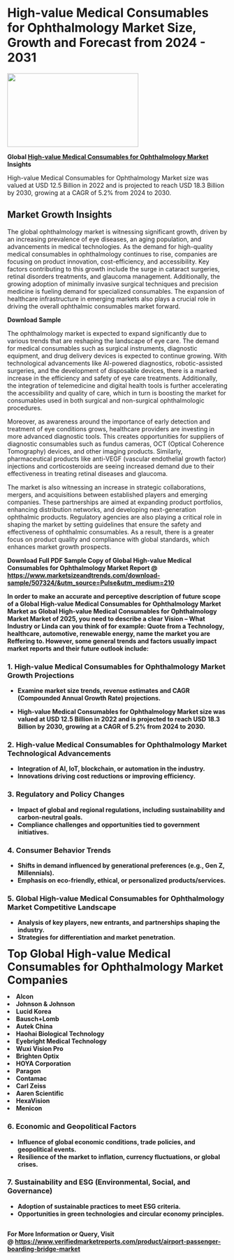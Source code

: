 <H1>High-value Medical Consumables for Ophthalmology Market Size, Growth and Forecast from 2024 - 2031</H1><img class="aligncenter size-medium wp-image-584254" src="https://thirdeyenews.in/wp-content/uploads/2024/09/Global-Market-Research-300x168.jpeg" alt="" width="300" height="168" /><p><strong>Global&nbsp;<a href="https://www.marketsizeandtrends.com/download-sample/507324/&amp;utm_source=Pulse&amp;utm_medium=210">High-value Medical Consumables for Ophthalmology Market</a> Insights</strong></p><p>High-value Medical Consumables for Ophthalmology Market size was valued at USD 12.5 Billion in 2022 and is projected to reach USD 18.3 Billion by 2030, growing at a CAGR of 5.2% from 2024 to 2030.</p><p><h2>Market Growth Insights</h2> <p>The global ophthalmology market is witnessing significant growth, driven by an increasing prevalence of eye diseases, an aging population, and advancements in medical technologies. As the demand for high-quality medical consumables in ophthalmology continues to rise, companies are focusing on product innovation, cost-efficiency, and accessibility. Key factors contributing to this growth include the surge in cataract surgeries, retinal disorders treatments, and glaucoma management. Additionally, the growing adoption of minimally invasive surgical techniques and precision medicine is fueling demand for specialized consumables. The expansion of healthcare infrastructure in emerging markets also plays a crucial role in driving the overall ophthalmic consumables market forward.</p> <p><strong>Download Sample</strong></p> <p>The ophthalmology market is expected to expand significantly due to various trends that are reshaping the landscape of eye care. The demand for medical consumables such as surgical instruments, diagnostic equipment, and drug delivery devices is expected to continue growing. With technological advancements like AI-powered diagnostics, robotic-assisted surgeries, and the development of disposable devices, there is a marked increase in the efficiency and safety of eye care treatments. Additionally, the integration of telemedicine and digital health tools is further accelerating the accessibility and quality of care, which in turn is boosting the market for consumables used in both surgical and non-surgical ophthalmologic procedures.</p> <p>Moreover, as awareness around the importance of early detection and treatment of eye conditions grows, healthcare providers are investing in more advanced diagnostic tools. This creates opportunities for suppliers of diagnostic consumables such as fundus cameras, OCT (Optical Coherence Tomography) devices, and other imaging products. Similarly, pharmaceutical products like anti-VEGF (vascular endothelial growth factor) injections and corticosteroids are seeing increased demand due to their effectiveness in treating retinal diseases and glaucoma.</p> <p>The market is also witnessing an increase in strategic collaborations, mergers, and acquisitions between established players and emerging companies. These partnerships are aimed at expanding product portfolios, enhancing distribution networks, and developing next-generation ophthalmic products. Regulatory agencies are also playing a critical role in shaping the market by setting guidelines that ensure the safety and effectiveness of ophthalmic consumables. As a result, there is a greater focus on product quality and compliance with global standards, which enhances market growth prospects.</p> <p><strong></p><p><span class=""><strong>Download Full PDF Sample Copy of Global High-value Medical Consumables for Ophthalmology Market Report</strong> @ <a href="https://www.marketsizeandtrends.com/download-sample/507324/&amp;utm_source=Pulse&amp;utm_medium=210" target="_blank">https://www.marketsizeandtrends.com/download-sample/507324/&amp;utm_source=Pulse&amp;utm_medium=210</a></span></p><p>In order to make an accurate and perceptive description of future scope of a Global&nbsp;High-value Medical Consumables for Ophthalmology Market Market as Global&nbsp;High-value Medical Consumables for Ophthalmology Market Market of 2025, you need to describe a clear Vision &ndash; What Industry or Linda can you think of for example: Quote from a Technology, healthcare, automotive, renewable energy, name the market you are Reffering to. However, some general trends and factors usually impact market reports and their future outlook include:</p><h3>1.&nbsp;<strong>High-value Medical Consumables for Ophthalmology Market Growth Projections</strong></h3><ul><li>Examine market size trends, revenue estimates and CAGR (Compounded Annual Growth Rate) projections.</li><li><p>High-value Medical Consumables for Ophthalmology Market size was valued at USD 12.5 Billion in 2022 and is projected to reach USD 18.3 Billion by 2030, growing at a CAGR of 5.2% from 2024 to 2030.</p></li></ul><h3>2.&nbsp;<strong>High-value Medical Consumables for Ophthalmology Market Technological Advancements</strong></h3><ul><li>Integration of AI, IoT, blockchain, or automation in the industry.</li><li>Innovations driving cost reductions or improving efficiency.</li></ul><h3>3.&nbsp;<strong>Regulatory and Policy Changes</strong></h3><ul><li>Impact of global and regional regulations, including sustainability and carbon-neutral goals.</li><li>Compliance challenges and opportunities tied to government initiatives.</li></ul><h3>4.&nbsp;<strong>Consumer Behavior Trends</strong></h3><ul><li>Shifts in demand influenced by generational preferences (e.g., Gen Z, Millennials).</li><li>Emphasis on eco-friendly, ethical, or personalized products/services.</li></ul><h3>5.&nbsp;<strong>Global High-value Medical Consumables for Ophthalmology Market Competitive Landscape</strong></h3><ul><li>Analysis of key players, new entrants, and partnerships shaping the industry.</li><li>Strategies for differentiation and market penetration.</li></ul><p data-pm-slice="1 1 []"><span style="color: inherit; font-family: inherit; font-size: 25px;">Top Global High-value Medical Consumables for Ophthalmology Market Companies</span></p><div class="" data-test-id=""><p><li>Alcon</li><li> Johnson & Johnson</li><li> Lucid Korea</li><li> Bausch+Lomb</li><li> Autek China</li><li> Haohai Biological Technology</li><li> Eyebright Medical Technology</li><li> Wuxi Vision Pro</li><li> Brighten Optix</li><li> HOYA Corporation</li><li> Paragon</li><li> Contamac</li><li> Carl Zeiss</li><li> Aaren Scientific</li><li> HexaVision</li><li> Menicon</li></p></div><h3>6.&nbsp;<strong>Economic and Geopolitical Factors</strong></h3><ul><li>Influence of global economic conditions, trade policies, and geopolitical events.</li><li>Resilience of the market to inflation, currency fluctuations, or global crises.</li></ul><h3>7.&nbsp;<strong>Sustainability and ESG (Environmental, Social, and Governance)</strong></h3><ul><li>Adoption of sustainable practices to meet ESG criteria.</li><li>Opportunities in green technologies and circular economy principles.</li></ul><h2><strong style="font-size: 14px;">For More Information or Query, Visit @&nbsp;</strong><a style="background-color: #ffffff; font-size: 14px;" href="https://www.marketsizeandtrends.com/report/high-value-medical-consumables-for-ophthalmology-market/" target="_blank">https://www.verifiedmarketreports.com/product/airport-passenger-boarding-bridge-market</a></h2>
